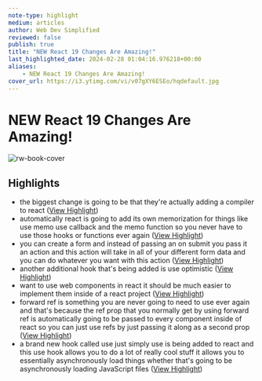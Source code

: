 ```yaml
---
note-type: highlight
medium: articles
author: Web Dev Simplified
reviewed: false
publish: true
title: "NEW React 19 Changes Are Amazing!"
last_highlighted_date: 2024-02-28 01:04:16.976218+00:00
aliases:
    - NEW React 19 Changes Are Amazing!
cover_url: https://i3.ytimg.com/vi/v07gXY6ESEo/hqdefault.jpg
---
```

# NEW React 19 Changes Are Amazing!

![rw-book-cover](https://i3.ytimg.com/vi/v07gXY6ESEo/hqdefault.jpg)

## Highlights
- the biggest change is going to be that they're actually adding a compiler to react ([View Highlight](https://read.readwise.io/read/01hqpk8vgfddddr6x7cza21ndb))
- automatically react is going to add its own memorization for things like use memo use callback and the memo function so you never have to use those hooks or functions ever again ([View Highlight](https://read.readwise.io/read/01hqpka621tyt79hxm1a8dqxqr))
- you can create a form and instead of passing an on submit you pass it an action and this action will take in all of your different form data and you can do whatever you want with this action ([View Highlight](https://read.readwise.io/read/01hqpkdhgrb08qg7htv3t7p92s))
- another additional hook that's being added is use optimistic ([View Highlight](https://read.readwise.io/read/01hqpkhfdsrgbgqav5zgn0rfb2))
- want to use web components in react it should be much easier to implement them inside of a react project ([View Highlight](https://read.readwise.io/read/01hqpkrnnfkcwgmdpkg0grenne))
- forward ref is something you are never going to need to use ever again and that's because the ref prop that you normally get by using forward ref is
  automatically going to be passed to every component inside of react so you can just use refs by just passing it along as a second prop ([View Highlight](https://read.readwise.io/read/01hqpkt0915badeqf4csm0yd1a))
- a brand new hook called use just simply use is being added to react and this use hook allows you to do a lot of really cool stuff it allows you to essentially asynchronously load things whether that's going to be asynchronously loading JavaScript files ([View Highlight](https://read.readwise.io/read/01hqpkv8n3gfjc0x6gx3bvchcg))
